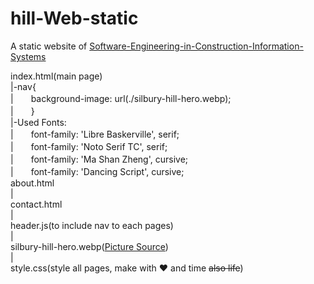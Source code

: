 # hill-Web-static
A static website of [Software-Engineering-in-Construction-Information-Systems](https://github.com/JuenTingShie/Software-Engineering-in-Construction-Information-Systems)

index.html(main page)    
|-nav{    
|　　background-image: url(./silbury-hill-hero.webp);    
|　　}    
|-Used Fonts:    
|　　font-family: 'Libre Baskerville', serif;    
|　　font-family: 'Noto Serif TC', serif;    
|　　font-family: 'Ma Shan Zheng', cursive;    
|　　font-family: 'Dancing Script', cursive;    
about.html    
|    
contact.html    
|    
header.js(to include nav to each pages)    
|    
silbury-hill-hero.webp([Picture Source](https://www.english-heritage.org.uk/visit/places/silbury-hill/))   
|    
style.css(style all pages, make with ❤️ and time ~~also life~~)
